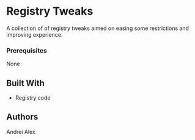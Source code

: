 # Registry Tweaks

A collection of of registry tweaks aimed on easing some restrictions and improving experience.


### Prerequisites

None


## Built With

* Registry code


## Authors

Andrei Alex
